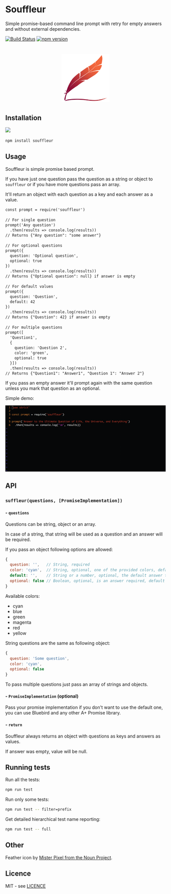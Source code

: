 # Souffleur
Simple promise-based command line prompt with retry for empty answers and without external dependencies.

[![Build Status](https://travis-ci.org/stojanovic/souffleur.svg)](https://travis-ci.org/stojanovic/souffleur) [![npm version](https://badge.fury.io/js/souffleur.svg)](http://badge.fury.io/js/souffleur)

<h1 align="center">
  <img width="150" src="souffleur.png" alt="souffleur">
  <br>
</h1>

## Installation

[![](https://nodei.co/npm/soufleur.svg?downloads=true&downloadRank=true&stars=true)](https://www.npmjs.com/package/soufleur)

```bash
npm install souffleur
```

## Usage

Souffleur is simple promise based prompt.

If you have just one question pass the question as a string or object to `souffleur` or if you have more questions pass an array.

It'll return an object with each question as a key and each answer as a value.

```
const prompt = require('souffleur')

// For single question
prompt('Any question')
  .then(results => console.log(results))
// Returns {"Any question": "some answer"}
  
// For optional questions
prompt({
  question: 'Optional question',
  optional: true
})
  .then(results => console.log(results))
// Returns {"Optional question": null} if answer is empty

// For default values
prompt({
  question: 'Question',
  default: 42
})
  .then(results => console.log(results))
// Returns {"Question": 42} if answer is empty

// For multiple questions
prompt([
  'Question1',
  {
    question: 'Question 2',
    color: 'green',
    optional: true
  }])
  .then(results => console.log(results))
// Returns {"Question1": "Answer1", "Question 1": "Answer 2"}
```
If you pass an empty answer it'll prompt again with the same question unless you mark that question as an optional.

Simple demo:

<img width="640" src="demo.gif" alt="demo">

## API

### `suffleur(questions, [PromiseImplementation])`

#### - `questions`

Questions can be string, object or an array.

In case of a string, that string will be used as a question and an answer will be required.

If you pass an object following options are allowed:

```js
{
  question: '',   // String, required
  color: 'cyan',  // String, optional, one of the provided colors, default is cyan
  default: '',    // String or a number, optional, the default answer to the question
  optional: false // Boolean, optional, is an answer required, default is true
}
```

Available colors:

- cyan
- blue
- green
- magenta
- red
- yellow

String questions are the same as following object:

```js
{
  question: 'Some question',
  color: 'cyan',
  optional: false
}
```

To pass multiple questions just pass an array of strings and objects.


#### - `PromiseImplementation` (optional)

Pass your promise implementation if you don't want to use the default one, you can use Bluebird and any other A+ Promise library.

#### - `return`

Souffleur always returns an object with questions as keys and answers as values.

If answer was empty, value will be null.

## Running tests

Run all the tests:

```bash
npm run test
```

Run only some tests:

```bash
npm run test -- filter=prefix
```

Get detailed hierarchical test name reporting:

```bash
npm run test -- full
```

## Other

Feather icon by [Mister Pixel from the Noun Project](https://thenounproject.com/MisterPixel/).

## Licence

MIT - see [LICENCE](LICENCE)
